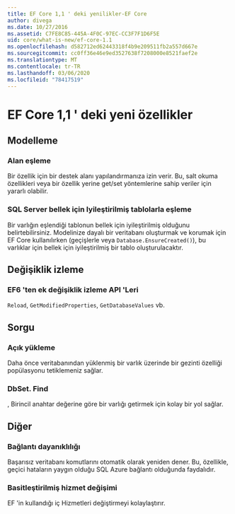 ```yaml
---
title: EF Core 1,1 ' deki yenilikler-EF Core
author: divega
ms.date: 10/27/2016
ms.assetid: C7FE8C85-445A-4F0C-97EC-CC3F7F1D6F5E
uid: core/what-is-new/ef-core-1.1
ms.openlocfilehash: d582712ed62443318f4b9e209511fb2a557d667e
ms.sourcegitcommit: cc0ff36e46e9ed3527638f7208000e8521faef2e
ms.translationtype: MT
ms.contentlocale: tr-TR
ms.lasthandoff: 03/06/2020
ms.locfileid: "78417519"
---
```

# <a name="new-features-in-ef-core-11"></a>EF Core 1,1 ' deki yeni özellikler

## <a name="modeling"></a>Modelleme

### <a name="field-mapping"></a>Alan eşleme

Bir özellik için bir destek alanı yapılandırmanıza izin verir. Bu, salt okuma özellikleri veya bir özellik yerine get/set yöntemlerine sahip veriler için yararlı olabilir.

### <a name="mapping-to-memory-optimized-tables-in-sql-server"></a>SQL Server bellek için Iyileştirilmiş tablolarla eşleme

Bir varlığın eşlendiği tablonun bellek için iyileştirilmiş olduğunu belirtebilirsiniz. Modelinize dayalı bir veritabanı oluşturmak ve korumak için EF Core kullanılırken (geçişlerle veya `Database.EnsureCreated()`), bu varlıklar için bellek için iyileştirilmiş bir tablo oluşturulacaktır.

## <a name="change-tracking"></a>Değişiklik izleme

### <a name="additional-change-tracking-apis-from-ef6"></a>EF6 'ten ek değişiklik izleme API 'Leri

`Reload`, `GetModifiedProperties`, `GetDatabaseValues` vb.

## <a name="query"></a>Sorgu

### <a name="explicit-loading"></a>Açık yükleme

Daha önce veritabanından yüklenmiş bir varlık üzerinde bir gezinti özelliği popülasyonu tetiklemeniz sağlar.

### <a name="dbsetfind"></a>DbSet. Find

, Birincil anahtar değerine göre bir varlığı getirmek için kolay bir yol sağlar.

## <a name="other"></a>Diğer

### <a name="connection-resiliency"></a>Bağlantı dayanıklılığı

Başarısız veritabanı komutlarını otomatik olarak yeniden dener. Bu, özellikle, geçici hataların yaygın olduğu SQL Azure bağlantı olduğunda faydalıdır.

### <a name="simplified-service-replacement"></a>Basitleştirilmiş hizmet değişimi

EF 'in kullandığı iç Hizmetleri değiştirmeyi kolaylaştırır.

